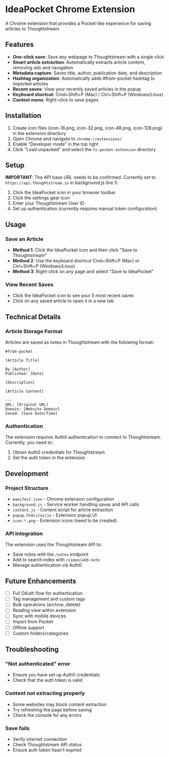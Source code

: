 # IdeaPocket Chrome Extension

A Chrome extension that provides a Pocket-like experience for saving articles to Thoughtstream.

## Features

- **One-click save**: Save any webpage to Thoughtstream with a single click
- **Smart article extraction**: Automatically extracts article content, removing ads and navigation
- **Metadata capture**: Saves title, author, publication date, and description
- **Hashtag organization**: Automatically adds #from-pocket hashtag to imported articles
- **Recent saves**: View your recently saved articles in the popup
- **Keyboard shortcut**: Cmd+Shift+P (Mac) / Ctrl+Shift+P (Windows/Linux)
- **Context menu**: Right-click to save pages

## Installation

1. Create icon files (icon-16.png, icon-32.png, icon-48.png, icon-128.png) in the extension directory
2. Open Chrome and navigate to `chrome://extensions/`
3. Enable "Developer mode" in the top right
4. Click "Load unpacked" and select the `ts-pocket-extension` directory

## Setup

**IMPORTANT**: The API base URL needs to be confirmed. Currently set to `https://api.thoughtstream.io` in background.js line 5.

1. Click the IdeaPocket icon in your browser toolbar
2. Click the settings gear icon
3. Enter your Thoughtstream User ID
4. Set up authentication (currently requires manual token configuration)

## Usage

### Save an Article
- **Method 1**: Click the IdeaPocket icon and then click "Save to Thoughtstream"
- **Method 2**: Use the keyboard shortcut Cmd+Shift+P (Mac) or Ctrl+Shift+P (Windows/Linux)
- **Method 3**: Right-click on any page and select "Save to IdeaPocket"

### View Recent Saves
- Click the IdeaPocket icon to see your 5 most recent saves
- Click on any saved article to open it in a new tab

## Technical Details

### Article Storage Format
Articles are saved as notes in Thoughtstream with the following format:
```
#from-pocket

[Article Title]

By [Author]
Published: [Date]

[Description]

[Article Content]

---
URL: [Original URL]
Domain: [Website Domain]
Saved: [Save Date/Time]
```

### Authentication
The extension requires Auth0 authentication to connect to Thoughtstream. Currently, you need to:
1. Obtain Auth0 credentials for Thoughtstream
2. Set the auth token in the extension

## Development

### Project Structure
- `manifest.json` - Chrome extension configuration
- `background.js` - Service worker handling saves and API calls
- `content.js` - Content script for article extraction
- `popup.html/css/js` - Extension popup UI
- `icon-*.png` - Extension icons (need to be created)

### API Integration
The extension uses the Thoughtstream API to:
- Save notes with the `/notes` endpoint
- Add to search index with `/simon/add-note`
- Manage authentication via Auth0

## Future Enhancements

- [ ] Full OAuth flow for authentication
- [ ] Tag management and custom tags
- [ ] Bulk operations (archive, delete)
- [ ] Reading view within extension
- [ ] Sync with mobile devices
- [ ] Import from Pocket
- [ ] Offline support
- [ ] Custom folders/categories

## Troubleshooting

### "Not authenticated" error
- Ensure you have set up Auth0 credentials
- Check that the auth token is valid

### Content not extracting properly
- Some websites may block content extraction
- Try refreshing the page before saving
- Check the console for any errors

### Save fails
- Verify internet connection
- Check Thoughtstream API status
- Ensure auth token hasn't expired